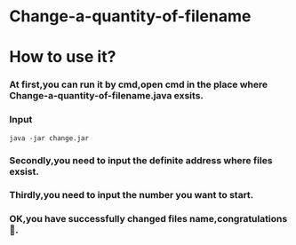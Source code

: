 # Change-a-quantity-of-filename
# How to use it?
### At first,you can run it by cmd,open cmd in the place where Change-a-quantity-of-filename.java exsits.
### Input
`java -jar change.jar`
### Secondly,you need to input the definite address where files exsist.
### Thirdly,you need to input the number you want to start.
### OK,you have successfully changed files name,congratulations&#x1F31F;.
